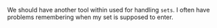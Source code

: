 We should have another tool within used for handling `sets`. I often have problems remembering when my set is supposed to enter.